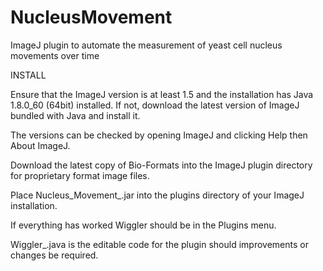 # NucleusMovement
ImageJ plugin to automate the measurement of yeast cell nucleus movements over time

INSTALL

Ensure that the ImageJ version is at least 1.5 and the installation has Java 1.8.0_60 (64bit) installed. If not, download the latest version of ImageJ bundled with Java and install it. 

The versions can be checked by opening ImageJ and clicking Help then About ImageJ.

Download the latest copy of Bio-Formats into the ImageJ plugin directory for proprietary format image files.

Place Nucleus_Movement_.jar into the plugins directory of your ImageJ installation.

If everything has worked Wiggler should be in the Plugins menu.

Wiggler_.java is the editable code for the plugin should improvements or changes be required.
